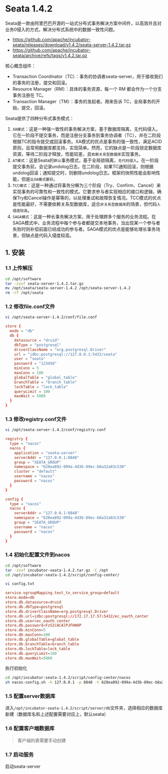 
# Seata 1.4.2

Seata是一款由阿里巴巴开源的一站式分布式事务解决方案中间件，以高效并且对业务0侵入的方式，解决分布式系统中的数据一致性问题。

- https://github.com/apache/incubator-seata/releases/download/v1.4.2/seata-server-1.4.2.tar.gz
- https://github.com/apache/incubator-seata/archive/refs/tags/v1.4.2.tar.gz


核心概念组件：
- Transaction Coordinator（TC）：事务的协调者seata-server，用于接收我们的事务的注册，提交和回滚。
- Resource Manager（RM）：具体的事务资源，每一个 RM 都会作为一个分支事务注册在 TC。
- Transaction Manager（TM）：事务的发起者。用来告诉 TC，全局事务的开始，提交，回滚。


Seata提供了四种分布式事务模式：
1. `XA模式`：这是一种强一致性的事务解决方案，基于数据库隔离，无代码侵入。它在一阶段不提交事务，而是注册分支事务到事务协调者（TC），并在二阶段根据TC的指令提交或回滚事务。XA模式的优点是事务的强一致性，满足ACID原则，且常用数据库都支持，实现简单。然而，它的缺点是一阶段锁定数据库资源，等待二阶段才释放，性能较差，且`依赖关系型数据库`实现事务。
2. `AT模式`：这是Seata的`默认`事务模式，基于全局锁隔离，`无代码侵入`。在一阶段提交事务前，会记录undolog日志。在二阶段，如果TC通知回滚，则根据undolog回滚；通知提交时，则删除undolog日志。框架的快照性能会影响性能，但是`比XA模式要好`。
3. `TCC模式`：这是一种通过将事务分解为三个阶段（Try、Confirm、Cancel）来实现事务的可靠性和一致性的模式。它要求参与者实现相应的接口和逻辑，确保Try和Cancel操作是幂等的，以处理重试和故障恢复情况。TCC模式的优点是性能最好，不需要依赖关系型数据库，适合`非关系型数据库`的场景，但代码`入侵度较高`。
4. `SAGA模式`：这是一种长事务解决方案，用于处理跨多个服务的业务流程。在SAGA模式中，业务流程中每个参与者都提交本地事务，当出现某一个参与者失败时则补偿前面已经成功的参与者。SAGA模式的优点是能够处理长事务场景，但缺点是代码入侵度较高。

## 1. 安装

### 1.1 上传解压

```bash
cd /opt/software
tar -zxvf seata-server-1.4.2.tar.gz
mv /opt/seata/seata-server-1.4.2 /opt/seata-server-1.4.2 
rm -rf /opt/seata
```

### 1.2 修改file.conf文件

```bash
vi /opt/seata-server-1.4.2/conf/file.conf
```

```conf
store {
  mode = "db"
  db {
    datasource = "druid"
    dbType = "postgresql"
    driverClassName = "org.postgresql.Driver"
    url = "jdbc:postgresql://127.0.0.1:5432/seata"
    user = "seata"
    password = "123456"
    minConn = 5
    maxConn = 100
    globalTable = "global_table"
    branchTable = "branch_table"
    lockTable = "lock_table"
    queryLimit = 100
    maxWait = 5000
  }
}
```

### 1.3 修改registry.conf文件

```bash
vi /opt/seata-server-1.4.2/conf/registry.conf
```

```conf
registry {
  type = "nacos"
  nacos {
    application = "seata-server"
    serverAddr = "127.0.0.1:8848"
    group = "SEATA_GROUP"
    namespace = "628ea892-099a-4d3b-89ec-b8a32a03c530"
    cluster = "default"
    username = "nacos"
    password = "nacos"
  }
}

config {
  type = "nacos"
  nacos {
    serverAddr = "127.0.0.1:8848"
    namespace = "628ea892-099a-4d3b-89ec-b8a32a03c530"
    group = "SEATA_GROUP"
    username = "nacos"
    password = "nacos"
  }
}
```

### 1.4 初始化配置文件到nacos

```bash
cd /opt/software
tar -zxvf incubator-seata-1.4.2.tar.gz -C /opt
cd /opt/incubator-seata-1.4.2/script/config-center/
```

```bash
vi config.txt
```

```conf
service.vgroupMapping.test_tx_service_group=default
store.mode=db
store.db.datasource=druid
store.db.dbType=postgresql
store.db.driverClassName=org.postgresql.Driver
store.db.url=jdbc:postgresql://172.17.17.57:5432/ec_oauth_center
store.db.user=ec_oauth_center
store.db.password=Fz52cACAlPJFHHOP
store.db.minConn=5
store.db.maxConn=100
store.db.globalTable=global_table
store.db.branchTable=branch_table
store.db.lockTable=lock_table
store.db.queryLimit=100
store.db.maxWait=5000
```


执行初始化

```bash
cd /opt/incubator-seata-1.4.2/script/config-center/nacos
sh nacos-config.sh -h 127.0.0.1 -p 8848 -t 628ea892-099a-4d3b-89ec-b8a32a03c530 -g SEATA_GROUP -u nacos -w nacos
```


### 1.5 配置server数据库

进入`/opt/incubator-seata-1.4.2/script/server/db`文件夹，选择相应的数据库新建（数据库名和上述配置需要对应上，默认seata）

### 1.6 配置客户端数据库

> 客户端的表需要手动创建

### 1.7 启动服务


启动seata-server


